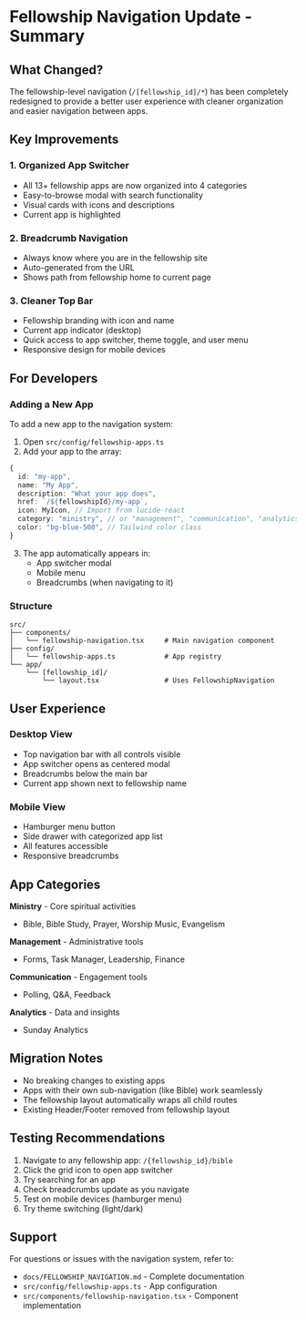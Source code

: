 # Fellowship Navigation Update - Summary

## What Changed?

The fellowship-level navigation (`/[fellowship_id]/*`) has been completely redesigned to provide a better user experience with cleaner organization and easier navigation between apps.

## Key Improvements

### 1. **Organized App Switcher**
- All 13+ fellowship apps are now organized into 4 categories
- Easy-to-browse modal with search functionality
- Visual cards with icons and descriptions
- Current app is highlighted

### 2. **Breadcrumb Navigation**
- Always know where you are in the fellowship site
- Auto-generated from the URL
- Shows path from fellowship home to current page

### 3. **Cleaner Top Bar**
- Fellowship branding with icon and name
- Current app indicator (desktop)
- Quick access to app switcher, theme toggle, and user menu
- Responsive design for mobile devices

## For Developers

### Adding a New App

To add a new app to the navigation system:

1. Open `src/config/fellowship-apps.ts`
2. Add your app to the array:

```typescript
{
  id: "my-app",
  name: "My App",
  description: "What your app does",
  href: `/${fellowshipId}/my-app`,
  icon: MyIcon, // Import from lucide-react
  category: "ministry", // or "management", "communication", "analytics"
  color: "bg-blue-500", // Tailwind color class
}
```

3. The app automatically appears in:
   - App switcher modal
   - Mobile menu
   - Breadcrumbs (when navigating to it)

### Structure

```
src/
├── components/
│   └── fellowship-navigation.tsx     # Main navigation component
├── config/
│   └── fellowship-apps.ts            # App registry
└── app/
    └── [fellowship_id]/
        └── layout.tsx                # Uses FellowshipNavigation
```

## User Experience

### Desktop View
- Top navigation bar with all controls visible
- App switcher opens as centered modal
- Breadcrumbs below the main bar
- Current app shown next to fellowship name

### Mobile View
- Hamburger menu button
- Side drawer with categorized app list
- All features accessible
- Responsive breadcrumbs

## App Categories

**Ministry** - Core spiritual activities
- Bible, Bible Study, Prayer, Worship Music, Evangelism

**Management** - Administrative tools
- Forms, Task Manager, Leadership, Finance

**Communication** - Engagement tools
- Polling, Q&A, Feedback

**Analytics** - Data and insights
- Sunday Analytics

## Migration Notes

- No breaking changes to existing apps
- Apps with their own sub-navigation (like Bible) work seamlessly
- The fellowship layout automatically wraps all child routes
- Existing Header/Footer removed from fellowship layout

## Testing Recommendations

1. Navigate to any fellowship app: `/{fellowship_id}/bible`
2. Click the grid icon to open app switcher
3. Try searching for an app
4. Check breadcrumbs update as you navigate
5. Test on mobile devices (hamburger menu)
6. Try theme switching (light/dark)

## Support

For questions or issues with the navigation system, refer to:
- `docs/FELLOWSHIP_NAVIGATION.md` - Complete documentation
- `src/config/fellowship-apps.ts` - App configuration
- `src/components/fellowship-navigation.tsx` - Component implementation

